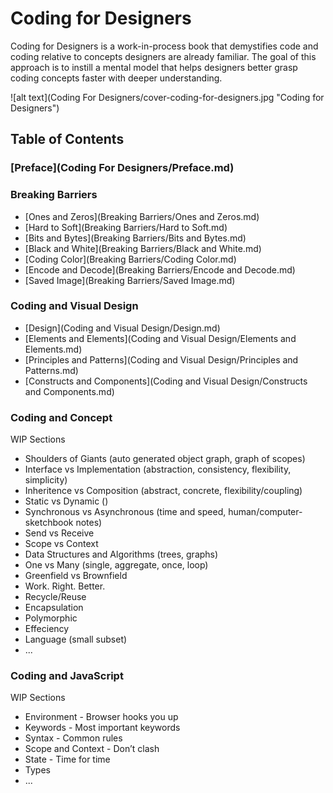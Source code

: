 # Coding for Designers

Coding for Designers is a work-in-process book that demystifies code and coding relative to concepts designers are already familiar. The goal of this approach is to instill a mental model that helps designers better grasp coding concepts faster with deeper understanding.

![alt text](Coding For Designers/cover-coding-for-designers.jpg "Coding for Designers")

## Table of Contents

### [Preface](Coding For Designers/Preface.md)

### Breaking Barriers
- [Ones and Zeros](Breaking Barriers/Ones and Zeros.md)
- [Hard to Soft](Breaking Barriers/Hard to Soft.md)
- [Bits and Bytes](Breaking Barriers/Bits and Bytes.md)
- [Black and White](Breaking Barriers/Black and White.md)
- [Coding Color](Breaking Barriers/Coding Color.md)
- [Encode and Decode](Breaking Barriers/Encode and Decode.md)
- [Saved Image](Breaking Barriers/Saved Image.md)

### Coding and Visual Design
- [Design](Coding and Visual Design/Design.md)
- [Elements and Elements](Coding and Visual Design/Elements and Elements.md)
- [Principles and Patterns](Coding and Visual Design/Principles and Patterns.md)
- [Constructs and Components](Coding and Visual Design/Constructs and Components.md)

### Coding and Concept
WIP Sections
- Shoulders of Giants (auto generated object graph, graph of scopes)
- Interface vs Implementation (abstraction, consistency, flexibility, simplicity)
- Inheritence vs Composition (abstract, concrete, flexibility/coupling)
- Static vs Dynamic ()
- Synchronous vs Asynchronous (time and speed, human/computer-sketchbook notes)
- Send vs Receive
- Scope vs Context
- Data Structures and Algorithms (trees, graphs)
- One vs Many (single, aggregate, once, loop)
- Greenfield vs Brownfield
- Work. Right. Better.
- Recycle/Reuse
- Encapsulation
- Polymorphic
- Effeciency
- Language (small subset)
- ...

### Coding and JavaScript
WIP Sections
- Environment - Browser hooks you up
- Keywords - Most important keywords
- Syntax - Common rules
- Scope and Context - Don’t clash
- State - Time for time
- Types
- ...
